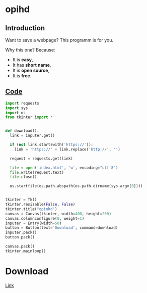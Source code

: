 # opihd

## Introduction
Want to save a webpage? This programm is for you.

Why this one? Because:
* It is **easy**,
* It has **short name**,
* It is **open source**,
* It is **free**.

## [Code](main.py)
```py
import requests
import sys
import os
from tkinter import *


def download():
  link = inputer.get()

  if (not link.startswith('https://')):
    link = 'https://' + link.replace('http://', '')

  request = requests.get(link)

  file = open('index.html', 'w', encoding="utf-8")
  file.write(request.text)
  file.close()

  os.startfile(os.path.abspath(os.path.dirname(sys.argv[0])))


tkinter = Tk()
tkinter.resizable(False, False)
tkinter.title("opinhd")
canvas = Canvas(tkinter, width=400, height=200)
canvas.columnconfigure(0, weight=1)
inputer = Entry(width=50)
button = Button(text='Download', command=download)
inputer.pack()
button.pack()

canvas.pack()
tkinter.mainloop()

```

# Download
[Link](dist/opihd.exe)
